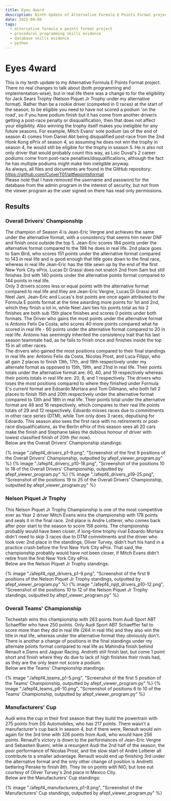 ```yaml
---
title: Eyes 4ward
description: Ninth Update of Alternative Formula E Points Format project.
date: 2025-09-09
tags:
  - alternative formula e points format project
  - procedural programming skills evidence
  - database skills evidence
  - python
---
```


<div class="container fluid">
  <h1 class="col align-self-center">Eyes 4ward</h1>
  <div class="row justify-content-center">
    <p class="col-8">
    This is my tenth update to my Alternative Formula E Points Format project. There no real changes to talk about (both programming and implementation-wise), but in real life there was a change to for the eligibility for Jack Sears Trophy (Nelson Piquet Jr Trophy under my alternative format). Rather than be a rookie driver (competed in 0 races) at the start of the season, to be eligible you need to have not scored a podium 'on the road', so if you have podium finish but it has come from another driver/s getting a post-race penalty or disqualification, then that does not affect your eligibility. Also winning the trophy itself makes you ineligible for any future seasons. For example, Mitch Evans' sole podium (as of the end of season 4) comes from Daniel Abt being disqualified post-race from the 2nd Honk Kong ePrix of season 4, so assuming he does not win the trophy in season 4, he would still be eligible for the trophy in season 5. He is also not only driver that would probably count this way, as Loic Duval's 2 career podiums come from post-race penalties/disqualifications, although the fact he has multiple podiums might make him ineligible anyway.<br/>
    As always, all files and documents are found in the GitHub repository: <a href="https://github.com/CulverT01/altfepointsformat">https://github.com/CulverT01/altfepointsformat</a><br/>
    Please note that I have removed the username and password for the database from the admin program in the interest of security, but not from the viewer program as the user signed on there has read only permissions.
    </p>
  </div>
  <div class="row justify-content-center">
    <h2 class="row">Results</h2>
    <h3 class="row">Overall Drivers' Championship</h3>
    <p class="col-8"> 
    The champion of Season 4 is Jean-Eric Vergne and achieves the same under the alternative format, with a consistency that seems him never DNF and finish once outside the top 5. Jean-Eric scores 184 points under the alternative format compared to the 198 he does in real life. 2nd place goes to Sam Bird, who scores 151 points under the alternative format compared to 143 in real life and is good enough that title goes down to the final race, whereas in real life Jean-Eric has the title sewn up by the end of the first New York City ePrix. Lucas Di Grassi does not snatch 2nd from Sam but still finishes 3rd with 140 points under the alternative points format compared to 144 points in real life.<br/>
    Only 3 drivers scores less or equal points with the alternative format compared to real life and they are Jean-Eric Vergne, Lucas Di Grassi and Neel Jani. Jean-Eric and Lucas's lost points are once again attributed to the Formula E points format at the time awarding more points for 1st and 2nd, which they finish a lot in, while Neel Jani ties his points total as his 2 finishes are both sub 15th place finishes and scores 0 points under both formats. The Driver who gains the most points under the alternative format is Antonio Felix Da Costa, who scores 40 more points compared what he scored in real life - 60 points under the alternative format compared to 20 in real life. Antonio has seemingly inherited the consistency trait that his last season teammate had, as he fails to finish once and finishes inside the top 15 in all other races.<br/>
    The drivers who gained the most positions compared to their final standings in real life are: Antonio Felix da Costa, Nicolas Prost, and Luca Filippi, who all gain 2 places to finish 13th, 17th, and 19th respectively under my alternate format as opposed to 15th, 19th, and 21nd in real life. Their points totals under the alternative format are: 60, 40, and 19 respectively whereas their points totals in real life are: 20, 8, and 1 respectively. The drivers who loses the most positions compared to where they finished under Formula E's current format are Edoardo Mortara and Tom Dillmann, who both fall 2 places to finish 15th and 20th respectively under the alternative format compared to 13th and 18th in real life. Their points total under the alternative format are 48 and 16 respectively, which compares to their real life points totals of 29 and 12 respectively. Edoardo misses races due to commitments in other race series (DTM), while Tom only does 3 races, deputising for Edoardo. This season also sees the first race with no retirements or post-race disqualifications, as the Berlin ePrix of this season sees all 20 cars make the finish and Stephane takes the dubious honour of driver with lowest classified finish of 20th (for now).<br/>
    Below are the Overall Drivers' Championship standings:
    </p>
    {% image "./afepf4_drivers_p1-9.png", "Screenshot of the first 9 positions of the Overall Drivers' Championship, outputted by afepf_viewer_program.py" %}
    {% image "./afepf4_drivers_p10-18.png", "Screenshot of the positions 10 to 18 of the Overall Drivers' Championship, outputted by afepf_viewer_program.py" %}
    {% image "./afepf4_drivers_p19-25.png", "Screenshot of the positions 19 to 25 of the Overall Drivers' Championship, outputted by afepf_viewer_program.py" %}
    <h3 class="row">Nelson Piquet Jr Trophy</h3>
    <p class="col-8">
    This Nelson Piquet Jr Trophy Championship is one of the most competitive ever as Year 2 driver Mitch Evans wins the championship with 178 points and seals it in the final race. 2nd place is Andre Lotterer, who comes back after poor start to the season to score 156 points. The championship probably would have been closer, if long-time trophy rival Edoardo Mortara didn't need to skip 3 races due to DTM commitments and the driver who took over 2nd place in the standings, Oliver Turvey, didn't hurt his hand in a practice crash before the first New York City ePrix. That said, the championship probably would have not been closer, if Mitch Evans didn't retire from the first New York City ePrix.<br/>
    Below are the Nelson Piquet Jr Trophy standings:
    </p>
    {% image "./afepf4_npjt_drivers_p1-9.png", "Screenshot of the first 9 positions of the Nelson Piquet Jr Trophy standings, outputted by afepf_viewer_program.py" %}
    {% image "./afepf4_npjt_drivers_p10-12.png", "Screenshot of the positions 10 to 12 of the Nelson Piquet Jr Trophy standings, outputted by afepf_viewer_program.py" %}
    <h3 class="row">Overall Teams' Championship</h3>
    <p class="col-8">
    Techeetah wins this championship with 263 points from Audi Sport ABT Schaeffler who have 250 points. Only Audi Sport ABT Schaeffler fail to score more than they did in real life (264 in real life) and they also win the title in real life, whereas under the alternative format they obviously don't. There is another a change of positions in the final standings under my alternate points format compared to real life as Mahindra finish behind Renault e.Dams and Jaguar Racing. Andretti still finish last, but come 1 point short and finish where they do due to lack of high finishes their rivals had, as they are the only team not score a podium.<br/>
    Below are the Teams' Championship standings:
    </p>
    {% image "./afepf4_teams_p1-5.png", "Screenshot of the first 5 position of the Teams' Championship, outputted by afepf_viewer_program.py" %}
    {% image "./afepf4_teams_p6-10.png", "Screenshot of positions 6 to 10 of the Teams' Championship, outputted by afepf_viewer_program.py" %}
    <h3 class="row">Manufacturers' Cup</h3>
    <p class="col-8">
    Audi wins the cup in their first season that they build the powertrain with 275 points from DS Automobiles, who has 217 points. There wasn't a manufacturer's cup back in season 4, but if there were, Renault would win again for the 3rd time with 326 points from Audi, who would have 256 points. Renault's victory is down to the performances of Jean-Eric Vergne and Sebastien Buemi, while a resurgent Audi the 2nd half of the season, the poor performance of Nicolas Prost, and the slow start of Andre Lotterer all contribute to a smaller advantage. Renault would end up finishing 3rd under the alternative format and the only other change of position is Andretti bettering Penske to finish 8th. They tie on points with NIO, but lose out courtesy of Oliver Turvey's 2nd place in Mexico City.<br/>
    Below are the Manufacturers' Cup standings:
    </p>
    {% image "./afepf4_manufacturers_p1-9.png", "Screenshot of the Manufacturers' Cup standings, outputted by afepf_viewer_program.py" %}
  </div>
</div>